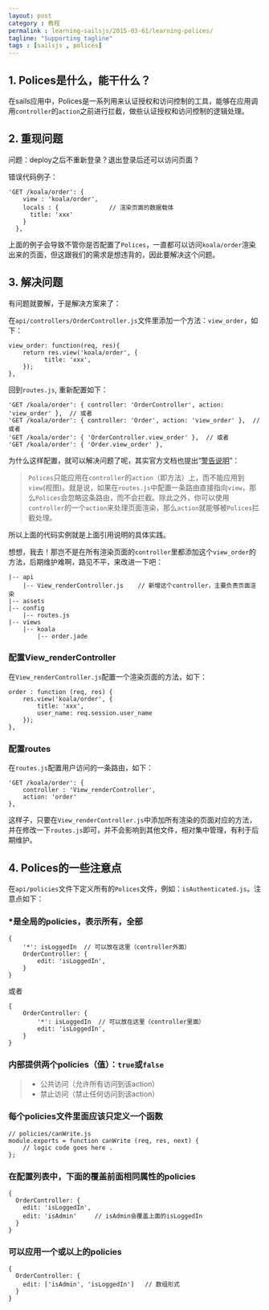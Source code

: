 ```yaml
---
layout: post
category : 教程
permalink : learning-sailsjs/2015-03-61/learning-polices/
tagline: "Supporting tagline"
tags : [sailsjs , polices]
---
```


## 1. Polices是什么，能干什么？

在sails应用中，Polices是一系列用来认证授权和访问控制的工具，能够在应用调用`controller`的`action`之前进行拦截，做些认证授权和访问控制的逻辑处理。

<!--break-->

## 2. 重现问题

问题：deploy之后不重新登录？退出登录后还可以访问页面？

错误代码例子：

    'GET /koala/order': {
        view : 'koala/order',
        locals : {              // 渲染页面的数据载体
          title: 'xxx'
        }
      },

上面的例子会导致不管你是否配置了`Polices`，一直都可以访问`koala/order`渲染出来的页面，但这跟我们的需求是想违背的，因此要解决这个问题。

## 3. 解决问题

有问题就要解，于是解决方案来了：

在`api/controllers/OrderController.js`文件里添加一个方法：`view_order`，如下：

    view_order: function(req, res){
        return res.view('koala/order', {
              title: 'xxx',
        });
    },
    
回到`routes.js`, 重新配置如下：

    'GET /koala/order': { controller: 'OrderController', action: 'view_order' },  // 或者
    'GET /koala/order': { controller: 'Order', action: 'view_order' },  // 或者
    'GET /koala/order': { 'OrderController.view_order' },  // 或者
    'GET /koala/order': { 'Order.view_order' }, 

为什么这样配置，就可以解决问题了呢，其实官方文档也提出“[警告说明][1]”：

> `Polices`只能应用在`controller`的`action`（即方法）上，而不能应用到`view`(视图)。就是说，如果在`routes.js`中配置一条路由直接指向`view`，那么`Polices`会忽略这条路由，而不会拦截。除此之外，你可以使用`controller`的一个`action`来处理页面渲染，那么`action`就能够被`Polices`拦截处理。

所以上面的代码实例就是上面引用说明的具体实践。

想想，我去！那岂不是在所有渲染页面的`controller`里都添加这个`view_order`的方法，后期维护难啊，路见不平，来改进一下吧：

    |-- api
        |-- View_renderController.js    // 新增这个controller，主要负责页面渲染
    |-- assets
    |-- config
        |-- routes.js
    |-- views
        |-- koala
            |-- order.jade

### 配置View_renderController

在`View_renderController.js`配置一个渲染页面的方法，如下：
    
    order : function (req, res) {
        res.view('koala/order', {
            title: 'xxx',
            user_name: req.session.user_name
        });
    },
    
### 配置routes

在`routes.js`配置用户访问的一条路由，如下：
    
    'GET /koala/order': {
        controller : 'View_renderController',
        action: 'order'
    },
    
这样子，只要在`View_renderController.js`中添加所有渲染的页面对应的方法，并在修改一下`routes.js`即可，并不会影响到其他文件，相对集中管理，有利于后期维护。

## 4. Polices的一些注意点

在`api/policies`文件下定义所有的`Polices`文件，例如：`isAuthenticated.js`。注意点如下：

### *是全局的policies，表示所有，全部

    {
        '*': isLoggedIn  // 可以放在这里（controller外面）
        OrderController: {
            edit: 'isLoggedIn',
        }
    }
    
或者

    {
        OrderController: {
            '*': isLoggedIn  // 可以放在这里（controller里面）
            edit: 'isLoggedIn',
        }
    }
    
### 内部提供两个policies（值）：`true`或`false`

> - 公共访问（允许所有访问到该action）
> - 禁止访问（禁止任何访问到该action）

### 每个policies文件里面应该只定义一个函数

    // policies/canWrite.js
    module.exports = function canWrite (req, res, next) {
        // logic code goes here .
    };

### 在配置列表中，下面的覆盖前面相同属性的policies

    {
      OrderController: {
        edit: 'isLoggedIn',
        edit: 'isAdmin'     // isAdmin会覆盖上面的isLoggedIn
      }
    }

### 可以应用一个或以上的policies

    {
      OrderController: {
        edit: ['isAdmin', 'isLoggedIn']   // 数组形式
      }
    }

[1]: http://sailsjs.org/#!/documentation/concepts/Policies

